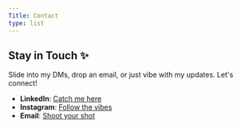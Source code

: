 ```yaml
---
Title: Contact
type: list
---
```


## Stay in Touch ✨

Slide into my DMs, drop an email, or just vibe with my updates. Let's connect!

- **LinkedIn**: [Catch me here]([https://www.linkedin.com/in/yourprofile](https://www.linkedin.com/in/yeshwanth-l-m/))
- **Instagram**: [Follow the vibes]([https://www.instagram.com/yourprofile](https://www.instagram.com/yeshwanthlm))
- **Email**: [Shoot your shot](mailto:contact@yeshwanthlm.in)



